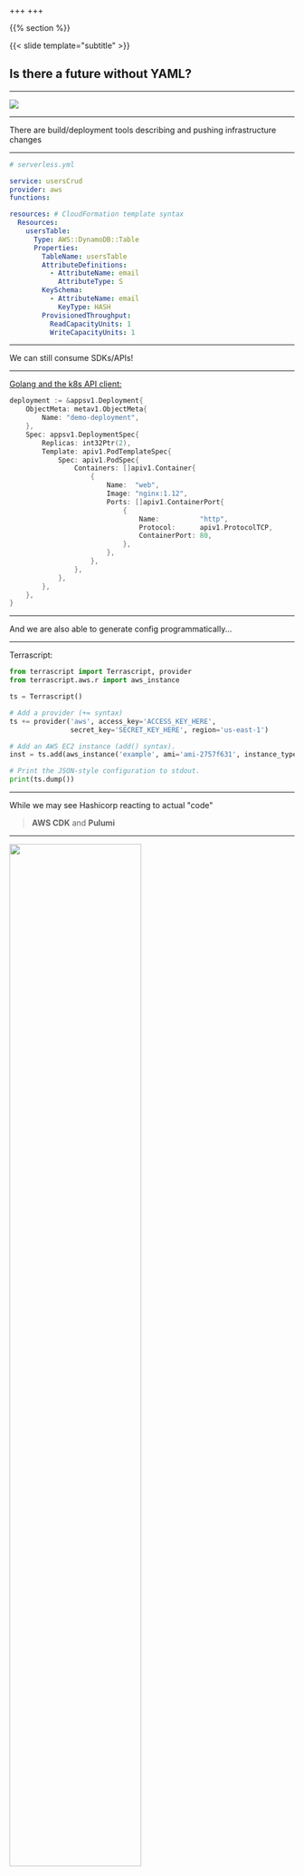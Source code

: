 +++
+++

{{% section %}}

{{< slide template="subtitle" >}}

## Is there a future without YAML?

---

![](images/yaml.JPG)

---

There are build/deployment tools describing and pushing infrastructure changes

---

```yaml
# serverless.yml

service: usersCrud
provider: aws
functions:

resources: # CloudFormation template syntax
  Resources:
    usersTable:
      Type: AWS::DynamoDB::Table
      Properties:
        TableName: usersTable
        AttributeDefinitions:
          - AttributeName: email
            AttributeType: S
        KeySchema:
          - AttributeName: email
            KeyType: HASH
        ProvisionedThroughput:
          ReadCapacityUnits: 1
          WriteCapacityUnits: 1
```

---

We can still consume SDKs/APIs!

---

[Golang and the k8s API client:](https://github.com/kubernetes/client-go/tree/master/examples/create-update-delete-deployment)

```go
deployment := &appsv1.Deployment{
	ObjectMeta: metav1.ObjectMeta{
		Name: "demo-deployment",
	},
	Spec: appsv1.DeploymentSpec{
		Replicas: int32Ptr(2),
		Template: apiv1.PodTemplateSpec{
			Spec: apiv1.PodSpec{
				Containers: []apiv1.Container{
					{
						Name:  "web",
						Image: "nginx:1.12",
						Ports: []apiv1.ContainerPort{
							{
								Name:          "http",
								Protocol:      apiv1.ProtocolTCP,
								ContainerPort: 80,
							},
						},
					},
				},
			},
		},
	},
}

```

---

And we are also able to generate config programmatically...

---

Terrascript:

```python
from terrascript import Terrascript, provider
from terrascript.aws.r import aws_instance

ts = Terrascript()

# Add a provider (+= syntax)
ts += provider('aws', access_key='ACCESS_KEY_HERE',
               secret_key='SECRET_KEY_HERE', region='us-east-1')

# Add an AWS EC2 instance (add() syntax).
inst = ts.add(aws_instance('example', ami='ami-2757f631', instance_type='t2.micro'))

# Print the JSON-style configuration to stdout.
print(ts.dump())
```

---

While we may see Hashicorp reacting to actual "code"

> **AWS CDK** and **Pulumi**

---

<img src="images/infraLayers.png" style="width:68%;">

---

![](https://media.giphy.com/media/QWRiuQHRYM3WLB1zBs/giphy-downsized.gif)


{{% /section %}}
